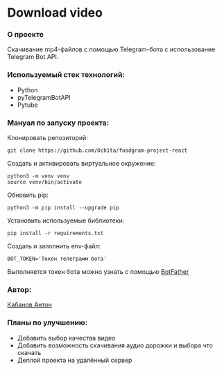 # Download video
### О проекте
Скачивание mp4-файлов с помощью Telegram-бота с использование Telegram Bot API.

### Используемый стек технологий:

+ Python
+ pyTelegramBotAPI
+ Pytube

### Мануал по запуску проекта:
Клонировать репозиторий:
```
git clone https://github.com/Och1ta/foodgram-project-react
```
Создать и активировать виртуальное окружение:
```
python3 -m venv venv
source venv/bin/activate
```
Обновить pip:
```
python3 -m pip install --upgrade pip
```
Установить используемые библиотеки:
```
pip install -r requirements.txt
```
Создать и заполнить env-файл:
````
BOT_TOKEN='Токен телеграмм бота'
````
Выполняется токен бота можно узнать с помощью [BotFather](https://sendpulse.com/ru/knowledge-base/chatbot/telegram/create-telegram-chatbot)

### Автор:

[Кабанов Антон](https://t.me/Memoterasik)

### Планы по улучшению:
+ Добавить выбор качества видео
+ Добавить возможность скачивания аудио дорожки и выбора что скачать
+ Деплой проекта на удалённый сервер